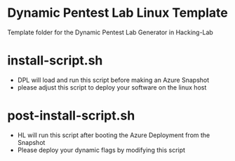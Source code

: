 # Dynamic Pentest Lab Linux Template
Template folder for the Dynamic Pentest Lab Generator in Hacking-Lab

# install-script.sh
* DPL will load and run this script before making an Azure Snapshot
* please adjust this script to deploy your software on the linux host

# post-install-script.sh
* HL will run this script after booting the Azure Deployment from the Snapshot
* Please deploy your dynamic flags by modifying this script
